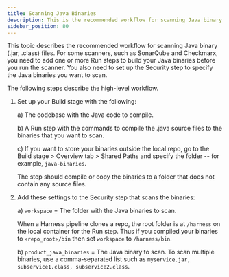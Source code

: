 ```yaml
---
title: Scanning Java Binaries
description: This is the recommended workflow for scanning Java binary (.jar, .class) files in an STO pipeline. 
sidebar_position: 80
---
```


This topic describes the recommended workflow for scanning Java binary (.jar, .class) files. For some scanners, such as SonarQube and Checkmarx, you need to add one or more Run steps to build your Java binaries before you run the scanner. You also need to set up the Security step to specify the Java binaries you want to scan. 

The following steps describe the high-level workflow.

1. Set up your Build stage with the following:

   a) The codebase with the Java code to compile.
   
   b) A Run step with the commands to compile the .java source files to the binaries that you want to scan.
   
   c) If you want to store your binaries outside the local repo, go to the Build stage > Overview tab > Shared Paths and specify the folder -- for example, `java-binaries`.
      
      The step should compile or copy the binaries to a folder that does not contain any source files.

2. Add these settings to the Security step that scans the binaries: 

   a) `workspace` = The folder with the Java binaries to scan.
   
      When a Harness pipeline clones a repo, the root folder is at `/harness` on the local container for the Run step. Thus if you compiled your binaries to `<repo_root>/bin` then set `workspace` to `/harness/bin`.
      
   b) `product_java_binaries` = The Java binary to scan. To scan multiple binaries, use a comma-separated list such as `myservice.jar, subservice1.class, subservice2.class`.
   